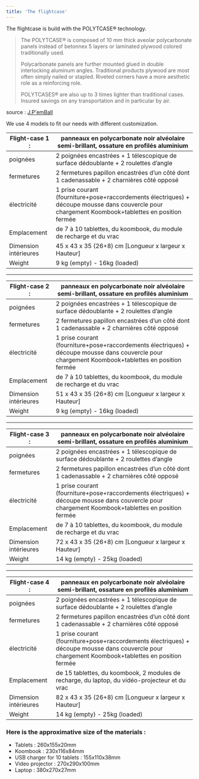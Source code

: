 ```yaml
---
title: 'The flightcase'
---
```


The flightcase is build with the POLYTCASE® technology.

> The POLYTCASE® is composed of 10 mm thick aveolar polycarbonate panels  instead of betonnex 5 layers or laminated plywood colored traditionally  used. 
>
> Polycarbonate panels are further mounted glued  in double interlocking aluminum angles. Traditional products plywood are most often simply nailed or stapled. Riveted corners have a more  aesthetic role as a reinforcing role. 
>
> POLYTCASES® are also up to 3 times lighter than traditional cases. Insured savings on any transportation and in  particular by air. 

source : [J.P'emBall](http://www.jpemball.fr)

We use 4 models to fit our needs with different customization. 

| **Flight-case 1 :**   | panneaux en polycarbonate noir alvéolaire semi-brillant, ossature en profilés aluminium |
| --------------------- | ------------------------------------------------------------ |
| poignées              | 2 poignées encastrées + 1 télescopique de surface dédoublante + 2 roulettes d’angle |
| fermetures            | 2 fermetures papillon encastrées d’un côté dont 1  cadenassable + 2 charnières côté opposé |
| électricité           | 1 prise courant (fourniture+pose+raccordements électriques) + découpe mousse dans couvercle pour chargement Koombook+tablettes en position fermée |
| Emplacement           | de 7 à 10 tablettes, du koombook, du module de recharge et du vrac |
| Dimension intérieures | 45 x 43 x 35 (26+8) cm [Longueur x largeur x Hauteur]        |
| Weight                | 9 kg (empty) - 16kg (loaded)                                 |

 

------



| **Flight-case 2 :**   | panneaux en polycarbonate noir alvéolaire semi-brillant, ossature en profilés aluminium |
| --------------------- | ------------------------------------------------------------ |
| poignées              | 2 poignées encastrées + 1 télescopique de surface dédoublante + 2 roulettes d’angle |
| fermetures            | 2 fermetures papillon encastrées d’un côté dont 1  cadenassable + 2 charnières côté opposé |
| électricité           | 1 prise courant (fourniture+pose+raccordements électriques) + découpe mousse dans couvercle pour chargement Koombook+tablettes en position fermée |
| Emplacement           | de 7 à 10 tablettes, du koombook, du module de recharge et du vrac |
| Dimension intérieures | 51 x 43 x 35 (26+8) cm [Longueur x largeur x Hauteur]        |
| Weight                | 9 kg (empty) - 16kg (loaded)                                 |

  

------



| **Flight-case 3 :**   | panneaux en polycarbonate noir alvéolaire semi-brillant, ossature en profilés aluminium |
| --------------------- | ------------------------------------------------------------ |
| poignées              | 2 poignées encastrées + 1 télescopique de surface dédoublante + 2 roulettes d’angle |
| fermetures            | 2 fermetures papillon encastrées d’un côté dont 1  cadenassable + 2 charnières côté opposé |
| électricité           | 1 prise courant (fourniture+pose+raccordements électriques) + découpe mousse dans couvercle pour chargement Koombook+tablettes en position fermée |
| Emplacement           | de 7 à 10 tablettes, du koombook, du module de recharge et du vrac |
| Dimension intérieures | 72 x 43 x 35 (26+8) cm [Longueur x largeur x Hauteur]        |
| Weight                | 14 kg (empty) - 25kg (loaded)                                |

  

------



| **Flight-case 4 :**   | panneaux en polycarbonate noir alvéolaire semi-brillant, ossature en profilés aluminium |
| --------------------- | ------------------------------------------------------------ |
| poignées              | 2 poignées encastrées + 1 télescopique de surface dédoublante + 2 roulettes d’angle |
| fermetures            | 2 fermetures papillon encastrées d’un côté dont 1  cadenassable + 2 charnières côté opposé |
| électricité           | 1 prise courant (fourniture+pose+raccordements électriques) + découpe mousse dans couvercle pour chargement Koombook+tablettes en position fermée |
| Emplacement           | de 15 tablettes, du koombook, 2 modules de recharge, du laptop, du vidéo-projecteur et du vrac |
| Dimension intérieures | 82 x 43 x 35 (26+8) cm [Longueur x largeur x Hauteur]        |
| Weight                | 14 kg (empty) - 25kg (loaded)                                |

### Here is the approximative size of the materials :

* Tablets : 260x155x20mm
* Koombook : 230x116x84mm
* USB charger for 10 tablets : 155x110x38mm
* Video projector : 270x290x100mm
* Laptop : 380x270x27mm